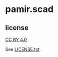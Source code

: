 
# pamir.scad


## license

[CC BY 4.0](https://creativecommons.org/licenses/by/4.0/)

See [LICENSE.txt](LICENSE.txt).

